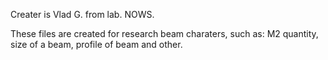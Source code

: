 Creater is Vlad G. from lab. NOWS.

These files are created for research beam charaters, such as: M2 quantity, size of a beam, profile of beam and other.

